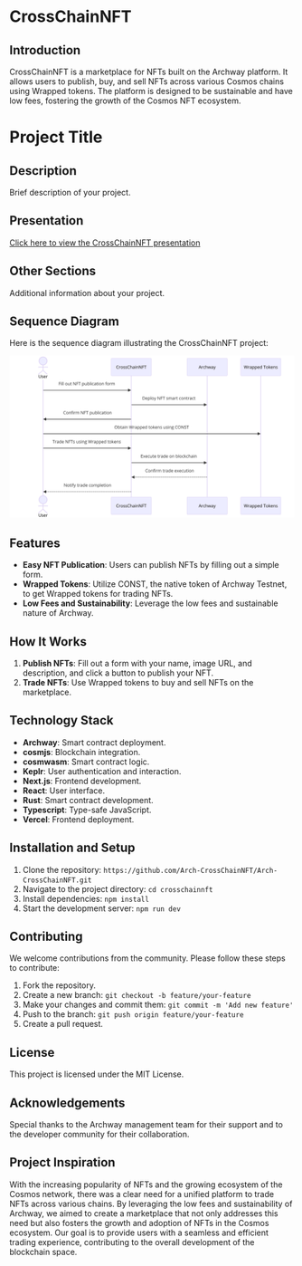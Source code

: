 # CrossChainNFT

## Introduction
CrossChainNFT is a marketplace for NFTs built on the Archway platform. It allows users to publish, buy, and sell NFTs across various Cosmos chains using Wrapped tokens. The platform is designed to be sustainable and have low fees, fostering the growth of the Cosmos NFT ecosystem.

# Project Title

## Description

Brief description of your project.

## Presentation

[Click here to view the CrossChainNFT presentation](https://www.youtube.com/watch?v=mKxyUTNlUlg&t=1s)

## Other Sections

Additional information about your project.


## Sequence Diagram
Here is the sequence diagram illustrating the CrossChainNFT project:


![CrossChainNFT Sequence Diagram](https://github.com/samarabdelhameed/pics/blob/main/Arch-CrossChainNFT.png)


## Features
- **Easy NFT Publication**: Users can publish NFTs by filling out a simple form.
- **Wrapped Tokens**: Utilize CONST, the native token of Archway Testnet, to get Wrapped tokens for trading NFTs.
- **Low Fees and Sustainability**: Leverage the low fees and sustainable nature of Archway.

## How It Works
1. **Publish NFTs**: Fill out a form with your name, image URL, and description, and click a button to publish your NFT.
2. **Trade NFTs**: Use Wrapped tokens to buy and sell NFTs on the marketplace.

## Technology Stack
- **Archway**: Smart contract deployment.
- **cosmjs**: Blockchain integration.
- **cosmwasm**: Smart contract logic.
- **Keplr**: User authentication and interaction.
- **Next.js**: Frontend development.
- **React**: User interface.
- **Rust**: Smart contract development.
- **Typescript**: Type-safe JavaScript.
- **Vercel**: Frontend deployment.

## Installation and Setup
1. Clone the repository: `https://github.com/Arch-CrossChainNFT/Arch-CrossChainNFT.git`
2. Navigate to the project directory: `cd crosschainnft`
3. Install dependencies: `npm install`
4. Start the development server: `npm run dev`



## Contributing
We welcome contributions from the community. Please follow these steps to contribute:
1. Fork the repository.
2. Create a new branch: `git checkout -b feature/your-feature`
3. Make your changes and commit them: `git commit -m 'Add new feature'`
4. Push to the branch: `git push origin feature/your-feature`
5. Create a pull request.

## License
This project is licensed under the MIT License.


## Acknowledgements
Special thanks to the Archway management team for their support and to the developer community for their collaboration.



## Project Inspiration
With the increasing popularity of NFTs and the growing ecosystem of the Cosmos network, there was a clear need for a unified platform to trade NFTs across various chains. By leveraging the low fees and sustainability of Archway, we aimed to create a marketplace that not only addresses this need but also fosters the growth and adoption of NFTs in the Cosmos ecosystem. Our goal is to provide users with a seamless and efficient trading experience, contributing to the overall development of the blockchain space.

